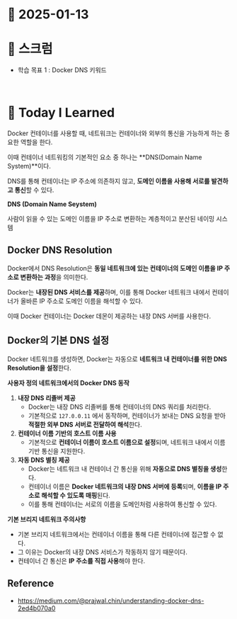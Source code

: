 # 📆 2025-01-13

# 🔔 스크럼

- 학습 목표 1 : Docker DNS 키워드 

<br/>

# 🚀 Today I Learned

Docker 컨테이너를 사용할 때, 네트워크는 컨테이너와 외부의 통신을 가능하게 하는 중요한 역할을 한다. 

이때 컨테이너 네트워킹의 기본적인 요소 중 하나는 **DNS(Domain Name System)**이다.

DNS를 통해 컨테이너는 IP 주소에 의존하지 않고, **도메인 이름을 사용해 서로를 발견하고 통신**할 수 있다.


**DNS (Domain Name Seystem)**

사람이 읽을 수 있는 도메인 이름을 IP 주소로 변환하는 계층적이고 분산된 네이밍 시스템


## Docker DNS Resolution

Docker에서 DNS Resolution은 **동일 네트워크에 있는 컨테이너의 도메인 이름을 IP 주소로 변환하는 과정**을 의미한다.

Docker는 **내장된 DNS 서비스를 제공**하며, 이를 통해 Docker 네트워크 내에서 컨테이너가 올바른 IP 주소로 도메인 이름을 해석할 수 있다. 

이때 Docker 컨테이너는 Docker 데몬이 제공하는 내장 DNS 서버를 사용한다.

## Docker의 기본 DNS 설정

Docker 네트워크를 생성하면, Docker는 자동으로 **네트워크 내 컨테이너를 위한 DNS Resolution을 설정**한다.

**사용자 정의 네트워크에서의 Docker DNS 동작** 

1. **내장 DNS 리졸버 제공**
    - Docker는 내장 DNS 리졸버를 통해 컨테이너의 DNS 쿼리를 처리한다.
    - 기본적으로 `127.0.0.11` 에서 동작하며, 컨테이너가 보내는 DNS 요청을 받아 **적절한 외부 DNS 서버로 전달하여 해석**한다.
2. **컨테이너 이름 기반의 호스트 이름 사용**
    - 기본적으로 **컨테이너 이름이 호스트 이름으로 설정**되며, 네트워크 내에서 이름 기반 통신을 지원한다.
3. **자동 DNS 별칭 제공**
    - Docker는 네트워크 내 컨테이너 간 통신을 위해 **자동으로 DNS 별칭을 생성**한다.
    - 컨테이너 이름은 **Docker 네트워크의 내장 DNS 서버에 등록**되며, **이름을 IP 주소로 해석할 수 있도록 매핑**된다.
    - 이를 통해 컨테이너는 서로의 이름을 도메인처럼 사용하여 통신할 수 있다.


**기본 브리지 네트워크 주의사항**

- 기본 브리지 네트워크에서는 컨테이너 이름을 통해 다른 컨테이너에 접근할 수 없다.
- 그 이유는 Docker의 내장 DNS 서비스가 작동하지 않기 때문이다.
- 컨테이너 간 통신은 **IP 주소를 직접 사용**해야 한다.



## Reference
- https://medium.com/@prajwal.chin/understanding-docker-dns-2ed4b070a0

<!--
- 오늘의 학습 경험에 대한 자유로운 생각이나 느낀 점을 기록합니다.
- 성공적인 점, 개선해야 할 점, 새롭게 시도하고 싶은 방법 등을 포함할 수 있습니다.-->
